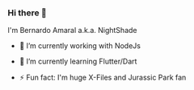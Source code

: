 ### Hi there 👋
I'm Bernardo Amaral a.k.a. NightShade

- 🔭 I’m currently working with NodeJs
- 🌱 I’m currently learning Flutter/Dart

- ⚡ Fun fact: I'm huge X-Files and Jurassic Park fan
<!--
**bernardo-amaral/bernardo-amaral** is a ✨ _special_ ✨ repository because its `README.md` (this file) appears on your GitHub profile.

Here are some ideas to get you started:

- 🔭 I’m currently working on ...
- 🌱 I’m currently learning ...
- 👯 I’m looking to collaborate on ...
- 🤔 I’m looking for help with ...
- 💬 Ask me about ...
- 📫 How to reach me: ...
- 😄 Pronouns: ...
- ⚡ Fun fact: ...
-->
